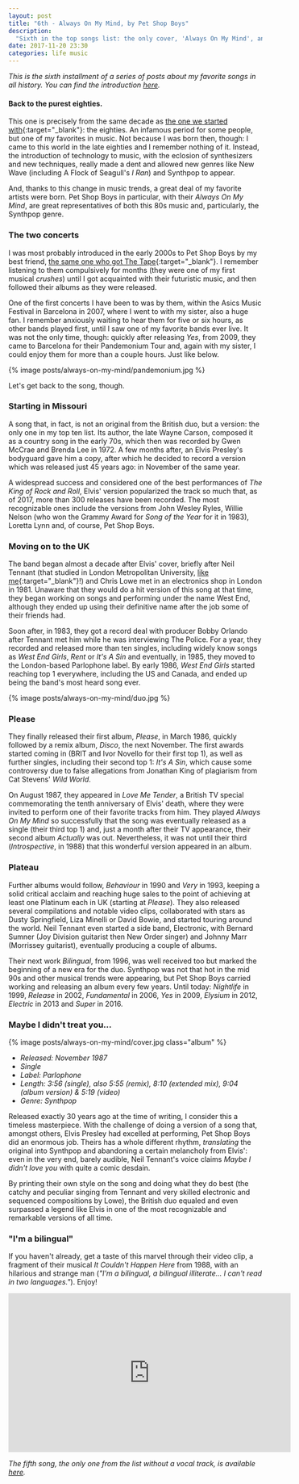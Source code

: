 ```yaml
---
layout: post
title: "6th - Always On My Mind, by Pet Shop Boys"
description:
  "Sixth in the top songs list: the only cover, 'Always On My Mind', an eighties classic by one of my favorites: Pet Shop Boys."
date: 2017-11-20 23:30
categories: life music
---
```


*This is the sixth installment of a series of posts about my favorite songs in all history. You can find the introduction [here](/a-short-music-bundle).*

#### Back to the purest eighties.

This one is precisely from the same decade as [the one we started with](/i-ran-by-a-flock-of-seagulls){:target="_blank"}: the eighties. An infamous period for some people, but one of my favorites in music. Not because I was born then, though: I came to this world in the late eighties and I remember nothing of it. Instead, the introduction of technology to music, with the eclosion of synthesizers and new techniques, really made a dent and allowed new genres like New Wave (including A Flock of Seagull's *I Ran*) and Synthpop to appear.

And, thanks to this change in music trends, a great deal of my favorite artists were born. Pet Shop Boys in particular, with their *Always On My Mind*, are great representatives of both this 80s music and, particularly, the Synthpop genre.

### The two concerts

I was most probably introduced in the early 2000s to Pet Shop Boys by my best friend, [the same one who got The Tape](/i-ran-by-a-flock-of-seagulls){:target="_blank"}. I remember listening to them compulsively for months (they were one of my first musical *crushes*) until I got acquainted with their futuristic music, and then followed their albums as they were released.

One of the first concerts I have been to was by them, within the Asics Music Festival in Barcelona in 2007, where I went to with my sister, also a huge fan. I remember anxiously waiting to hear them for five or six hours, as other bands played first, until I saw one of my favorite bands ever live. It was not the only time, though: quickly after releasing *Yes*, from 2009, they came to Barcelona for their Pandemonium Tour and, again with my sister, I could enjoy them for more than a couple hours. Just like below.

{% image posts/always-on-my-mind/pandemonium.jpg %}

Let's get back to the song, though.

### Starting in Missouri

A song that, in fact, is not an original from the British duo, but a version: the only one in my top ten list. Its author, the late Wayne Carson, composed it as a country song in the early 70s, which then was recorded by Gwen McCrae and Brenda Lee in 1972. A few months after, an Elvis Presley's bodyguard gave him a copy, after which he decided to record a version which was released just 45 years ago: in November of the same year.

A widespread success and considered one of the best performances of *The King of Rock and Roll*, Elvis' version popularized the track so much that, as of 2017, more than 300 releases have been recorded. The most recognizable ones include the versions from John Wesley Ryles, Willie Nelson (who won the Grammy Award for *Song of the Year* for it in 1983), Loretta Lynn and, of course, Pet Shop Boys.

### Moving on to the UK

The band began almost a decade after Elvis' cover, briefly after Neil Tennant (that studied in London Metropolitan University, [like me](/hello-part-two){:target="_blank"}!) and Chris Lowe met in an electronics shop in London in 1981. Unaware that they would do a hit version of this song at that time, they began working on songs and performing under the name West End, although they ended up using their definitive name after the job some of their friends had.

Soon after, in 1983, they got a record deal with producer Bobby Orlando after Tennant met him while he was interviewing The Police. For a year, they recorded and released more than ten singles, including widely know songs as *West End Girls*, *Rent* or *It's A Sin* and eventually, in 1985, they moved to the London-based Parlophone label. By early 1986, *West End Girls* started reaching top 1 everywhere, including the US and Canada, and ended up being the band's most heard song ever.

{% image posts/always-on-my-mind/duo.jpg %}

### Please

They finally released their first album, *Please*, in March 1986, quickly followed by a remix album, *Disco*, the next November. The first awards started coming in (BRIT and Ivor Novello for their first top 1), as well as further singles, including their second top 1: *It's A Sin*, which cause some controversy due to false allegations from Jonathan King of plagiarism from Cat Stevens' *Wild World*.

On August 1987, they appeared in *Love Me Tender*, a British TV special commemorating the tenth anniversary of Elvis' death, where they were invited to perform one of their favorite tracks from him. They played *Always On My Mind* so successfully that the song was eventually released as a single (their third top 1) and, just a month after their TV appearance, their second album *Actually* was out. Nevertheless, it was not until their third (*Introspective*, in 1988) that this wonderful version appeared in an album.

### Plateau

Further albums would follow, *Behaviour* in 1990 and *Very* in 1993, keeping a solid critical acclaim and reaching huge sales to the point of achieving at least one Platinum each in UK (starting at *Please*). They also released several compilations and notable video clips, collaborated with stars as Dusty Springfield, Liza Minelli or David Bowie, and started touring around the world. Neil Tennant even started a side band, Electronic, with Bernard Sumner (Joy Division guitarist then New Order singer) and Johnny Marr (Morrissey guitarist), eventually producing a couple of albums.

Their next work *Bilingual*, from 1996, was well received too but marked the beginning of a new era for the duo. Synthpop was not that hot in the mid 90s and other musical trends were appearing, but Pet Shop Boys carried working and releasing an album every few years. Until today: *Nightlife* in 1999, *Release* in 2002, *Fundamental* in 2006, *Yes* in 2009, *Elysium* in 2012, *Electric* in 2013 and *Super* in 2016.

### Maybe I didn't treat you...

{% image posts/always-on-my-mind/cover.jpg class="album" %}

* *Released: November 1987*
* *Single*
* *Label: Parlophone*
* *Length: 3:56 (single), also 5:55 (remix), 8:10 (extended mix), 9:04 (album version) & 5:19 (video)*
* *Genre: Synthpop*

Released exactly 30 years ago at the time of writing, I consider this a timeless masterpiece. With the challenge of doing a version of a song that, amongst others, Elvis Presley had excelled at performing, Pet Shop Boys did an enormous job. Theirs has a whole different rhythm, *translating* the original into Synthpop and abandoning a certain melancholy from Elvis': even in the very end, barely audible, Neil Tennant's voice claims *Maybe I didn't love you* with quite a comic desdain.

By printing their own style on the song and doing what they do best (the catchy and peculiar singing from Tennant and very skilled electronic and sequenced compositions by Lowe), the British duo equaled and even surpassed a legend like Elvis in one of the most recognizable and remarkable versions of all time.

### "I'm a bilingual"

If you haven't already, get a taste of this marvel through their video clip, a fragment of their musical *It Couldn't Happen Here* from 1988, with an hilarious and strange man (*"I'm a bilingual, a bilingual illiterate... I can't read in two languages."*). Enjoy!

<iframe width="560" height="315" src="https://www.youtube.com/embed/wDe60CbIagg" frameborder="0" allowfullscreen class="youtube"></iframe>

*The fifth song, the only one from the list without a vocal track, is available [here](/chase-by-giorgio-moroder).*
